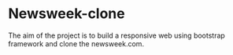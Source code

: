 # Newsweek-clone
The aim of the project is to build a responsive web using bootstrap framework and clone the newsweek.com.
